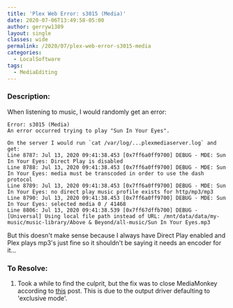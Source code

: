 ```yaml
---
title: 'Plex Web Error: s3015 (Media)'
date: 2020-07-06T13:49:58-05:00
author: gerryw1389
layout: single
classes: wide
permalink: /2020/07/plex-web-error-s3015-media
categories:
  - LocalSoftware
tags:
  - MediaEditing
---
```

<!--more-->

### Description:

When listening to music, I would randomly get an error:

   ```escape
   Error: s3015 (Media)
   An error occurred trying to play "Sun In Your Eyes".

   On the server I would run `cat /var/log/...plexmediaserver.log` and get: 
   Line 8787: Jul 13, 2020 09:41:38.453 [0x7ff6a0ff9700] DEBUG - MDE: Sun In Your Eyes: Direct Play is disabled
   Line 8788: Jul 13, 2020 09:41:38.453 [0x7ff6a0ff9700] DEBUG - MDE: Sun In Your Eyes: media must be transcoded in order to use the dash protocol
   Line 8789: Jul 13, 2020 09:41:38.453 [0x7ff6a0ff9700] DEBUG - MDE: Sun In Your Eyes: no direct play music profile exists for http/mp3/mp3
   Line 8790: Jul 13, 2020 09:41:38.453 [0x7ff6a0ff9700] DEBUG - MDE: Sun In Your Eyes: selected media 0 / 41468
   Line 8806: Jul 13, 2020 09:41:38.539 [0x7ff67dffb700] DEBUG - [Universal] Using local file path instead of URL: /mnt/data/data/my-music/music-library/Above & Beyond/all-music/Sun In Your Eyes.mp3
   ```

But this doesn't make sense because I always have Direct Play enabled and Plex plays mp3's just fine so it shouldn't be saying it needs an encoder for it...

### To Resolve:

1. Took a while to find the culprit, but the fix was to close MediaMonkey according to [this](https://forums.plex.tv/t/error-code-s3015-media/232256/33) post. This is due to the output driver defaulting to 'exclusive mode'.
